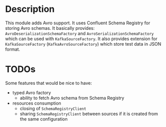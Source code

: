 # Description

This module adds Avro support. It uses Confluent Schema Registry for storing Avro schemas. It basically provides:
`AvroDeserializationSchemaFactory` and `AvroSerializationSchemaFactory` which can be used with `KafkaSourceFactory`.
It also provides extension for `KafkaSourceFactory` (`KafkaAvroSourceFactory`) which store test data in JSON format.

# TODOs

Some features that would be nice to have:
* typed Avro factory
  * ability to fetch Avro schema from Schema Registry
* resources consumption
  * closing of `SchemaRegistryClient`
  * sharing `SchemaRegistryClient` between sources if it is created from the same configuration
